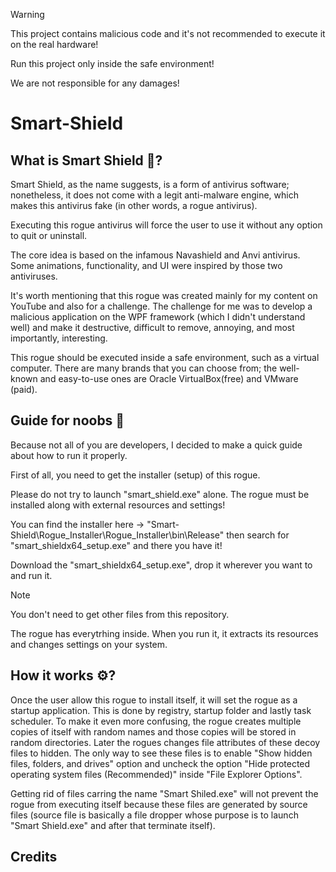 > [!WARNING]
> This project contains malicious code and it's not recommended to execute it on the real hardware!
> 
> Run this project only inside the safe environment!
> 
> We are not responsible for any damages!

# Smart-Shield

## What is Smart Shield 🤔?
Smart Shield, as the name suggests, is a form of antivirus software; nonetheless, it does not come with a legit anti-malware engine, which makes this antivirus fake (in other words, a rogue antivirus). 

Executing this rogue antivirus will force the user to use it without any option to quit or uninstall.

The core idea is based on the infamous Navashield and Anvi antivirus. Some animations, functionality, and UI were inspired by those two antiviruses.

It's worth mentioning that this rogue was created mainly for my content on YouTube and also for a challenge. The challenge for me was to develop a malicious application on the WPF framework (which I didn't understand well) and make it destructive, difficult to remove, annoying, and most importantly, interesting.

This rogue should be executed inside a safe environment, such as a virtual computer. There are many brands that you can choose from; the well-known and easy-to-use ones are Oracle VirtualBox(free) and VMware (paid).

## Guide for noobs 📄
Because not all of you are developers, I decided to make a quick guide about how to run it properly.

First of all, you need to get the installer (setup) of this rogue. 

Please do not try to launch "smart_shield.exe" alone. The rogue must be installed along with external resources and settings!

You can find the installer here →  "Smart-Shield\Rogue_Installer\Rogue_Installer\bin\Release" then search for "smart_shieldx64_setup.exe" and there you have it!

Download the "smart_shieldx64_setup.exe", drop it wherever you want to and run it. 

> [!NOTE]
> You don't need to get other files from this repository.
>
> The rogue has everytrhing inside. When you run it, it extracts its resources and changes settings on your system.

## How it works ⚙️?
Once the user allow this rogue to install itself, it will set the rogue as a startup application. This is done by registry, startup folder and lastly task scheduler. To make it even more confusing, the rogue creates multiple copies of itself with random names and those copies will be stored in random directories. Later the rogues changes file attributes of these decoy files to hidden. The only way to see these files is to enable "Show hidden files, folders, and drives" option and uncheck the option "Hide protected operating system files (Recommended)" inside "File Explorer Options".

Getting rid of files carring the name "Smart Shiled.exe" will not prevent the rogue from executing itself because these files are generated by source files (source file is basically a file dropper whose purpose is to launch "Smart Shield.exe" and after that terminate itself).

## Credits

